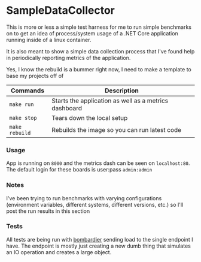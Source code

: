 # SampleDataCollector

This is more or less a simple test harness for me to run simple benchmarks on to get an idea of process/system usage of a .NET Core application running inside of a linux container.

It is also meant to show a simple data collection process that I've found help in periodically reporting metrics of the application.

Yes, I know the rebuild is a bummer right now, I need to make a template to base my projects off of

| Commands       | Description                                           |
| -------------- | ----------------------------------------------------- |
| `make run`     | Starts the application as well as a metrics dashboard |
| `make stop`    | Tears down the local setup                            |
| `make rebuild` | Rebuilds the image so you can run latest code         |

### Usage

 App is running on `8000` and the metrics dash can be seen on `localhost:80`. The default login for these boards is user:pass `admin:admin`

### Notes

I've been trying to run benchmarks with varying configurations (environment variables, different systems, different versions, etc.) so I'll post the run results in this section

### Tests

All tests are being run with [bombardier](https://github.com/codesenberg/bombardier) sending load to the single endpoint I have. The endpoint is mostly just creating a new dumb thing that simulates an IO operation and creates a large object.
